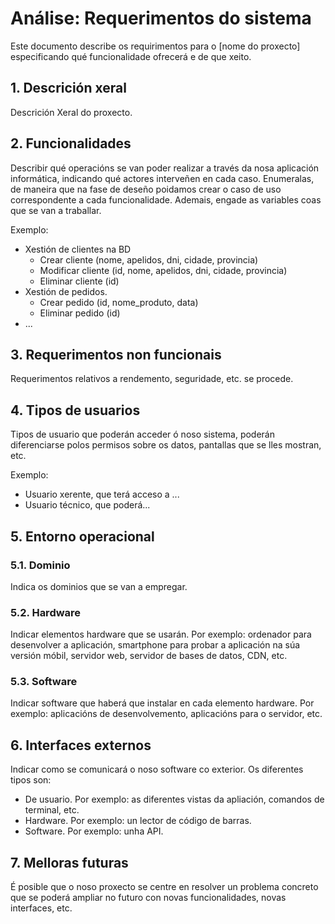 # Análise: Requerimentos do sistema

Este documento describe os requirimentos para o \[nome do proxecto\] especificando qué funcionalidade ofrecerá e de que xeito.

## 1. Descrición xeral

Descrición Xeral do proxecto.

## 2. Funcionalidades

Describir qué operacións se van poder realizar a través da nosa aplicación informática, indicando qué actores interveñen en cada caso.
Enumeralas, de maneira que na fase de deseño poidamos crear o caso de uso correspondente a cada funcionalidade. Ademais, engade as variables coas que se van a traballar.

Exemplo:
- Xestión de clientes na BD
	+ Crear cliente (nome, apelidos, dni, cidade, provincia)
	+ Modificar cliente (id, nome, apelidos, dni, cidade, provincia)
	+ Eliminar cliente (id)
- Xestión de pedidos.
	+ Crear pedido (id, nome_produto, data)
	+ Eliminar pedido (id)
- ...
 
## 3. Requerimentos non funcionais

Requerimentos relativos a rendemento, seguridade, etc. se procede.

## 4. Tipos de usuarios

Tipos de usuario que poderán acceder ó noso sistema, poderán diferenciarse polos permisos sobre os datos, pantallas que se lles mostran, etc.

Exemplo:

- Usuario xerente, que terá acceso a ...
- Usuario técnico, que poderá...
 
## 5. Entorno operacional

### 5.1. Dominio

Indica os dominios que se van a empregar.

### 5.2. Hardware

Indicar elementos hardware que se usarán. Por exemplo: ordenador para desenvolver a aplicación, smartphone para probar a aplicación na súa versión móbil, servidor web, servidor de bases de datos, CDN, etc.

### 5.3. Software

Indicar software que haberá que instalar en cada elemento hardware. Por exemplo: aplicacións de desenvolvemento, aplicacións para o servidor, etc.

## 6. Interfaces externos

Indicar como se comunicará o noso software co exterior. Os diferentes tipos son:

- De usuario. Por exemplo: as diferentes vistas da apliación, comandos de terminal, etc.
- Hardware. Por exemplo: un lector de código de barras.
- Software. Por exemplo: unha API.

## 7. Melloras futuras

É posible que o noso proxecto se centre en resolver un problema concreto que se poderá ampliar no futuro con novas funcionalidades, novas interfaces, etc.
